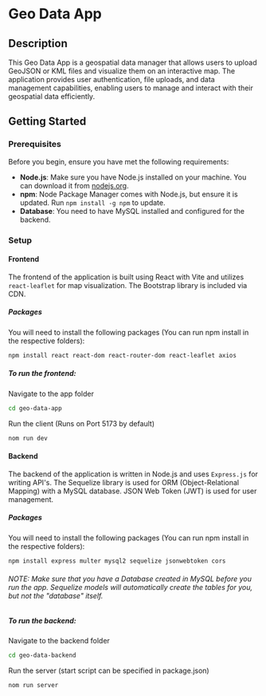 # Geo Data App

## Description
This Geo Data App is a geospatial data manager that allows users to upload GeoJSON or KML files and visualize them on an interactive map. The application provides user authentication, file uploads, and data management capabilities, enabling users to manage and interact with their geospatial data efficiently.

## Getting Started

### Prerequisites
Before you begin, ensure you have met the following requirements:

- **Node.js**: Make sure you have Node.js installed on your machine. You can download it from [nodejs.org](https://nodejs.org/).
- **npm**: Node Package Manager comes with Node.js, but ensure it is updated. Run `npm install -g npm` to update.
- **Database**: You need to have MySQL installed and configured for the backend.

### Setup

#### Frontend
The frontend of the application is built using React with Vite and utilizes `react-leaflet` for map visualization. The Bootstrap library is included via CDN.

##### Packages
You will need to install the following packages (You can run npm install in the respective folders):

```bash
npm install react react-dom react-router-dom react-leaflet axios
```

##### To run the frontend:
Navigate to the app folder
```bash
cd geo-data-app
```
Run the client (Runs on Port 5173 by default)
```bash
nom run dev
```
#### Backend
The backend of the application is written in Node.js and uses `Express.js` for writing API's. The Sequelize library is used for ORM (Object-Relational Mapping) with a MySQL database. JSON Web Token (JWT) is used for user management.

##### Packages
You will need to install the following packages (You can run npm install in the respective folders):

```bash
npm install express multer mysql2 sequelize jsonwebtoken cors
```
###### NOTE: Make sure that you have a Database created in MySQL before you run the app. Sequelize models will automatically create the tables for you, but not the "database" itself.

##### To run the backend:
Navigate to the backend folder
```bash
cd geo-data-backend
```
Run the server (start script can be specified in package.json)
```bash
nom run server
```
